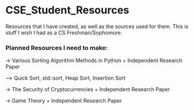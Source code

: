 # CSE_Student_Resources
Resources that I have created, as well as the sources used for them. This is stuff I wish I had as a CS Freshman/Sophomore.

### Planned Resources I need to make:

-> Various Sorting Algorithm Methods in Python + Independent Research Paper

--> Quick Sort, std::sort, Heap Sort, Insertion Sort


-> The Security of Cryptocurrencies + Independent Research Paper


-> Game Theory + Independent Research Paper

